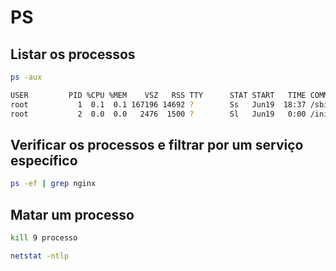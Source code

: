 # PS

## Listar os processos

```bash
ps -aux

USER         PID %CPU %MEM    VSZ   RSS TTY      STAT START   TIME COMMAND
root           1  0.1  0.1 167196 14692 ?        Ss   Jun19  18:37 /sbin/init
root           2  0.0  0.0   2476  1500 ?        Sl   Jun19   0:00 /init
```

## Verificar os processos e filtrar por um serviço específico

```bash
ps -ef | grep nginx
```

## Matar um processo

```bash
kill 9 processo
```

```bash
netstat -ntlp
```

